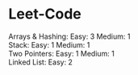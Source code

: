# Leet-Code

Arrays & Hashing:
Easy: 3
Medium: 1
<br/>
Stack:
Easy: 1
Medium: 1
<br/>
Two Pointers:
Easy: 1
Medium: 1
<br/>
Linked List:
Easy: 2
